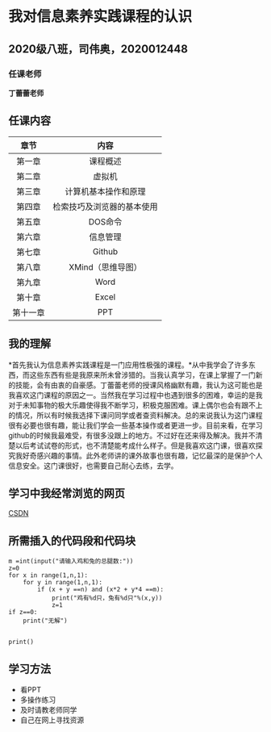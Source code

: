 # 我对信息素养实践课程的认识
## 2020级八班，司伟奥，2020012448
### 任课老师
**丁蕾蕾老师**
## 任课内容
|章节|内容|
|:-:|:-:|
|第一章|课程概述|
|第二章|虚拟机|
|第三章|计算机基本操作和原理|
|第四章|检索技巧及浏览器的基本使用|
|第五章|DOS命令|
|第六章|信息管理|
|第七章|Github|
|第八章|XMind（思维导图）|
|第九章|Word|
|第十章|Excel|
|第十一章|PPT|
## 我的理解
*首先我认为信息素养实践课程是一门应用性极强的课程。*从中我学会了许多东西，而这些东西有些是我原来所未曾涉猎的。当我认真学习，在课上掌握了一门新的技能，会有由衷的自豪感。丁蕾蕾老师的授课风格幽默有趣，我认为这可能也是我喜欢这门课程的原因之一。当然我在学习过程中也遇到很多的困难，幸运的是我对于未知事物的极大乐趣使得我不断学习，积极克服困难。课上偶尔也会有跟不上的情况，所以有时候我选择下课问同学或者查资料解决。总的来说我认为这门课程很有必要也很有趣，能让我们学会一些基本操作或者更进一步。目前来看，在学习github的时候我最难受，有很多没跟上的地方。不过好在还来得及解决。我并不清楚以后考试试卷的形式，也不清楚能考成什么样子。但是我喜欢这门课，很喜欢探究我好奇感兴趣的事情。此外老师讲的课外故事也很有趣，记忆最深的是保护个人信息安全。这门课很好，也需要自己耐心去练，去学。
## 学习中我经常浏览的网页
[CSDN](https://www.csdn.net/?spm=1001.2101.3001.4476)
## 所需插入的代码段和代码块
```n =int(input("请输入鸡和兔的总数量:"))
m =int(input("请输入鸡和兔的总腿数:"))
z=0
for x in range(1,n,1):
    for y in range(1,n,1):
        if (x + y ==n) and (x*2 + y*4 ==m):
            print("鸡有%d只，兔有%d只"%(x,y))
            z=1
if z==0:
    print("无解")
    
```
`print()`  
## 学习方法
- 看PPT
- 多操作练习
- 及时请教老师同学
- 自己在网上寻找资源